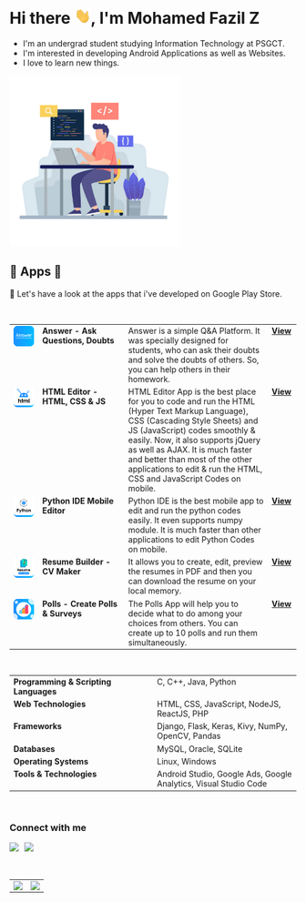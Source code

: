 # Hi there <img src="./images/gif/Hi.gif" width="29px">, I'm Mohamed Fazil Z
- I'm an undergrad student studying Information Technology at PSGCT.
- I'm interested in developing Android Applications as well as Websites.
- I love to learn new things.

<img src="./images/front-image.png" style="width:300px" />

## 🌟 Apps 🌟

💫 Let's have a look at the apps that i've developed on Google Play Store.

<br />

<table>

  <!-- ANSWER APP -->
  <tr>
    <td valign="top" width="10%">
      <img src="./images/apps/logo-answer.png" />
    </td>
    <td valign="top" width="30%">
      <b>Answer - Ask Questions, Doubts</b>
    </td>
    <td valign="top" width="50%">
      Answer is a simple Q&A Platform. It was specially designed for students, who can ask their doubts and solve the doubts of others. So, you can help others in their homework.
    </td>
    <td valign="top" width="10%">
      <a href="https://play.google.com/store/apps/details?id=com.fazil.answer">
        <b>View</b>
      </a>
    </td>
  </tr>

  <!-- HTML EDITOR APP -->
  <tr>
    <td valign="top" width="10%">
      <img src="./images/apps/logo-html-editor.png" />
    </td>
    <td valign="top" width="30%">
      <b>HTML Editor - HTML, CSS & JS</b>
    </td>
    <td valign="top" width="50%">
      HTML Editor App is the best place for you to code and run the HTML (Hyper Text Markup Language), CSS (Cascading Style Sheets) and JS (JavaScript) codes smoothly & easily. Now, it also supports jQuery as well as AJAX. It is much faster and better than most of the other applications to edit & run the HTML, CSS and JavaScript Codes on mobile.
    </td>
    <td valign="top" width="10%">
      <a href="https://play.google.com/store/apps/details?id=com.fazil.htmleditor">
        <b>View</b>
      </a>
    </td>
  </tr>

  <!-- PYTHON IDE APP -->
  <tr>
    <td valign="top" width="10%">
      <img src="./images/apps/logo-python-ide.png" />
    </td>
    <td valign="top" width="30%">
      <b>Python IDE Mobile Editor</b>
    </td>
    <td valign="top" width="50%">
      Python IDE is the best mobile app to edit and run the python codes easily. It even supports numpy module. It is much faster than other applications to edit Python Codes on mobile.
    </td>
    <td valign="top" width="10%">
      <a href="https://play.google.com/store/apps/details?id=com.fazil.pythonide">
        <b>View</b>
      </a>
    </td>
  </tr>

  <!-- RESUME BUILDER APP -->
  <tr>
    <td valign="top" width="10%">
      <img src="./images/apps/logo-resume-builder.png" />
    </td>
    <td valign="top" width="30%">
      <b>Resume Builder - CV Maker</b>
    </td>
    <td valign="top" width="50%">
      It allows you to create, edit, preview the resumes in PDF and then you can download the resume on your local memory.
    </td>
    <td valign="top" width="10%">
      <a href="https://play.google.com/store/apps/details?id=app.fazil.resumebuilder">
        <b>View</b>
      </a>
    </td>
  </tr>

  <!-- POLLS APP -->
  <tr>
    <td valign="top" width="10%">
      <img src="./images/apps/logo-mypolls.png" />
    </td>
    <td valign="top" width="30%">
      <b>Polls - Create Polls & Surveys</b>
    </td>
    <td valign="top" width="50%">
      The Polls App will help you to decide what to do among your choices from others. You can create up to 10 polls and run them simultaneously.
    </td>
    <td valign="top" width="10%">
      <a href="https://play.google.com/store/apps/details?id=com.fazil.mypolls">
        <b>View</b>
      </a>
    </td>
  </tr>

</table>  

<br />

<table>

  <tr>
    <td valign="top" width="50%">
      <b>Programming & Scripting Languages</b>
    </td>
    <td valign="top" width="50%">
      C, C++, Java, Python
    </td>
  </tr>

  <tr>
    <td valign="top" width="50%">
      <b>Web Technologies</b>
    </td>
    <td valign="top" width="50%">
      HTML, CSS, JavaScript, NodeJS, ReactJS, PHP 
    </td>
  </tr>

  <tr>
    <td valign="top" width="50%">
      <b>Frameworks</b>
    </td>
    <td valign="top" width="50%">
      Django, Flask, Keras, Kivy, NumPy, OpenCV, Pandas 
    </td>
  </tr>

  <tr>
    <td valign="top" width="50%">
      <b>Databases</b>
    </td>
    <td valign="top" width="50%">
      MySQL, Oracle, SQLite
    </td>
  </tr>

  <tr>
    <td valign="top" width="50%">
      <b>Operating Systems</b>
    </td>
    <td valign="top" width="50%">
      Linux, Windows
    </td>
  </tr>

  <tr>
    <td valign="top" width="50%">
      <b>Tools & Technologies</b>
    </td>
    <td valign="top" width="50%">
      Android Studio, Google Ads, Google Analytics, Visual Studio Code
    </td>
  </tr>

</table> 

<br />

### Connect with me

<a href="mailto:mohamedfazil463@gmail.com">
  <img align="left" width="26px" src="https://www.vectorlogo.zone/logos/gmail/gmail-icon.svg" />
</a>
<a href="https://www.linkedin.com/mohamed-fazil-z-30b089193/">
  <img align="left" width="24px" src="https://www.vectorlogo.zone/logos/linkedin/linkedin-icon.svg"/>
</a>
<!-- <a href="https://twitter.com/imtharunn">
  <img align="left" width="26px" src="https://www.vectorlogo.zone/logos/twitter/twitter-tile.svg" />
</a>
<a href="https://codepen.io/imtharun">
  <img align="left" width="26px" src="https://www.vectorlogo.zone/logos/codepen/codepen-icon.svg" />
</a>   -->

<br />
<br />
<br />

<table>
  <tr>
    <td valign="top" width="50%">
      <img src="https://github-readme-stats.vercel.app/api?username=fazil2003&show_icons=true&count_private=true&hide_border=true" align="left" style="width: 100%" />
    </td>
    <td valign="top" width="50%">
      <img src="https://github-readme-stats.vercel.app/api/top-langs/?username=fazil2003&langs_count=10hide_border=true&layout=compact" align="left" style="width: 100%" />
    </td>
  </tr>
</table>  

<!--
![visitors](https://visitor-badge.glitch.me/badge?page_id=samyukthagopalsamy.samyukthagopalsamy) 
-->
